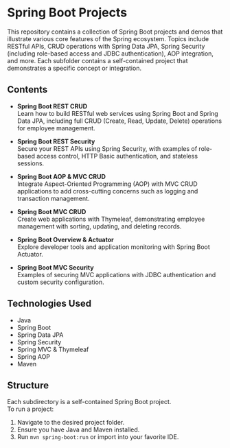 # Spring Boot Projects

This repository contains a collection of Spring Boot projects and demos that illustrate various core features of the Spring ecosystem. Topics include RESTful APIs, CRUD operations with Spring Data JPA, Spring Security (including role-based access and JDBC authentication), AOP integration, and more. Each subfolder contains a self-contained project that demonstrates a specific concept or integration.

## Contents

- **Spring Boot REST CRUD**  
  Learn how to build RESTful web services using Spring Boot and Spring Data JPA, including full CRUD (Create, Read, Update, Delete) operations for employee management.

- **Spring Boot REST Security**  
  Secure your REST APIs using Spring Security, with examples of role-based access control, HTTP Basic authentication, and stateless sessions.

- **Spring Boot AOP & MVC CRUD**  
  Integrate Aspect-Oriented Programming (AOP) with MVC CRUD applications to add cross-cutting concerns such as logging and transaction management.

- **Spring Boot MVC CRUD**  
  Create web applications with Thymeleaf, demonstrating employee management with sorting, updating, and deleting records.

- **Spring Boot Overview & Actuator**  
  Explore developer tools and application monitoring with Spring Boot Actuator.

- **Spring Boot MVC Security**  
  Examples of securing MVC applications with JDBC authentication and custom security configuration.

## Technologies Used

- Java
- Spring Boot
- Spring Data JPA
- Spring Security
- Spring MVC & Thymeleaf
- Spring AOP
- Maven

## Structure

Each subdirectory is a self-contained Spring Boot project.  
To run a project:

1. Navigate to the desired project folder.
2. Ensure you have Java and Maven installed.
3. Run `mvn spring-boot:run` or import into your favorite IDE.



